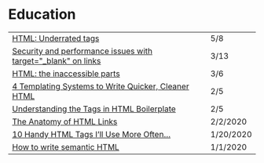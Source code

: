 # Education

|  |  |
| :--- | :--- |
| [HTML: Underrated tags](https://itnext.io/html-underrated-tags-119ef3e45b94) | 5/8 |
| [Security and performance issues with target="\_blank" on links](https://gomakethings.com/security-and-performance-issues-with-target_blank-on-links/?mc_cid=6325cab52b&mc_eid=[UNIQID]) | 3/13 |
| [HTML: the inaccessible parts](https://gomakethings.com/html-the-inaccessible-parts/?mc_cid=9fdbc39446&mc_eid=[UNIQID]) | 3/6 |
| [4 Templating Systems to Write Quicker, Cleaner HTML](https://medium.com/@bretcameron/so-you-think-you-know-html-7813c03f8ff6) | 2/5 |
| [Understanding the Tags in HTML Boilerplate](https://medium.com/better-programming/understanding-the-tags-in-html-boilerplate-38d1ae2805f7) | 2/5 |
| [The Anatomy of HTML Links](https://medium.com/better-programming/a-primer-on-html-links-af632c4857e0) | 2/2/2020 |
| [10 Handy HTML Tags I’ll Use More Often…](https://medium.com/better-programming/10-handy-html-tags-ill-use-more-often-914a97efc3fb) | 1/20/2020 |
| [How to write semantic HTML](https://medium.com/@RozenMD/how-to-write-semantic-html-30ddefd86159) | 1/1/2020 |

